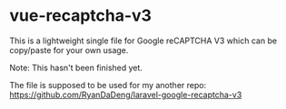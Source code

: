 # vue-recaptcha-v3

This is a lightweight single file for Google reCAPTCHA V3 which can be copy/paste for your own usage.

Note: This hasn't been finished yet. 

The file is supposed to be used for my another repo: https://github.com/RyanDaDeng/laravel-google-recaptcha-v3
